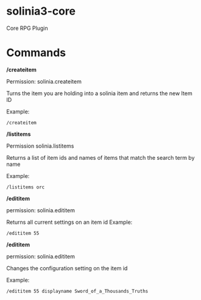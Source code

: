 
# solinia3-core
Core RPG Plugin

# Commands

**/createitem**

Permission: solinia.createitem

Turns the item you are holding into a solinia item and returns the new Item ID

Example: 

    /createitem

**/listitems <search term>**

Permission solinia.listitems

Returns a list of item ids and names of items that match the search term by name

Example: 

    /listitems orc

**/edititem <itemid>**

permission: solinia.edititem

Returns all current settings on an item id
Example:

    /edititem 55

**/edititem <itemid> <setting> <value>**

permission: solinia.edititem

Changes the configuration setting on the item id

Example: 

    /edititem 55 displayname Sword_of_a_Thousands_Truths

